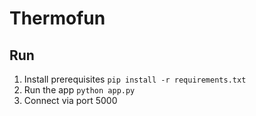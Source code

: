 # Thermofun

## Run

1. Install prerequisites `pip install -r requirements.txt`
2. Run the app `python app.py`
3. Connect via port 5000
